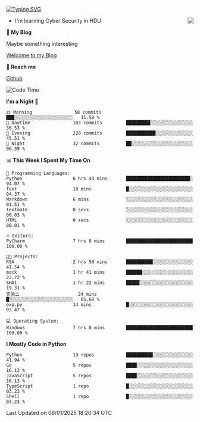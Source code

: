 [![Typing SVG](https://readme-typing-svg.herokuapp.com?font=Fira+Code&pause=1000&random=false&width=450&height=60&lines=Hello+%F0%9F%91%8B%F0%9F%8F%BB;I'm+JBNRZ)](https://git.io/typing-svg)

<a href="#">
  <img align="right" src="https://github-readme-stats.vercel.app/api?username=JBNRZ&show_icons=true&bg_color=15,f2f7fd,E0EAFC" />
</a>

- I'm learning Cyber Security in HDU

 **🌱 My Blog**

Maybe something interesting

[Welcome to my Blog](https://jbnrz.com.cn/)

 **💬 Reach me** 

[Github](https://github.com/JBNRZ)


<!--START_SECTION:waka-->
![Code Time](http://img.shields.io/badge/Code%20Time-809%20hrs%2048%20mins-blue)

**I'm a Night 🦉** 

```text
🌞 Morning                58 commits          ███░░░░░░░░░░░░░░░░░░░░░░   11.58 % 
🌆 Daytime                183 commits         █████████░░░░░░░░░░░░░░░░   36.53 % 
🌃 Evening                228 commits         ███████████░░░░░░░░░░░░░░   45.51 % 
🌙 Night                  32 commits          ██░░░░░░░░░░░░░░░░░░░░░░░   06.39 % 
```


📊 **This Week I Spent My Time On** 

```text
💬 Programming Languages: 
Python                   6 hrs 43 mins       ████████████████████████░   94.07 % 
Text                     18 mins             █░░░░░░░░░░░░░░░░░░░░░░░░   04.37 % 
Markdown                 6 mins              ░░░░░░░░░░░░░░░░░░░░░░░░░   01.51 % 
textmate                 0 secs              ░░░░░░░░░░░░░░░░░░░░░░░░░   00.03 % 
HTML                     0 secs              ░░░░░░░░░░░░░░░░░░░░░░░░░   00.01 % 

🔥 Editors: 
PyCharm                  7 hrs 8 mins        █████████████████████████   100.00 % 

🐱‍💻 Projects: 
RSA                      2 hrs 58 mins       ██████████░░░░░░░░░░░░░░░   41.54 % 
mock                     1 hr 41 mins        ██████░░░░░░░░░░░░░░░░░░░   23.72 % 
SHA1                     1 hr 22 mins        █████░░░░░░░░░░░░░░░░░░░░   19.31 % 
实验二                      24 mins             █░░░░░░░░░░░░░░░░░░░░░░░░   05.68 % 
exp.py                   14 mins             █░░░░░░░░░░░░░░░░░░░░░░░░   03.47 % 

💻 Operating System: 
Windows                  7 hrs 8 mins        █████████████████████████   100.00 % 
```

**I Mostly Code in Python** 

```text
Python                   13 repos            ██████████░░░░░░░░░░░░░░░   41.94 % 
Go                       5 repos             ████░░░░░░░░░░░░░░░░░░░░░   16.13 % 
JavaScript               5 repos             ████░░░░░░░░░░░░░░░░░░░░░   16.13 % 
TypeScript               1 repo              █░░░░░░░░░░░░░░░░░░░░░░░░   03.23 % 
Shell                    1 repo              █░░░░░░░░░░░░░░░░░░░░░░░░   03.23 % 
```




 Last Updated on 06/01/2025 18:20:34 UTC
<!--END_SECTION:waka-->
